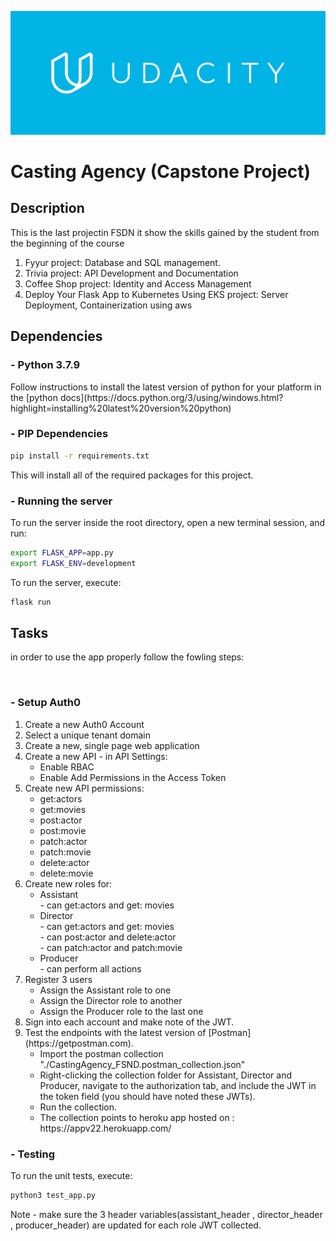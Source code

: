 ![Image of Yaktocat](https://github.com/amr3986/cap/blob/master/Udacity-Logo_Blue-1.png)
<h1>Casting Agency (Capstone Project)</h1>

<h2>Description</h2>

<p>This is the last projectin FSDN it show the skills gained by the student from the beginning of the course </p>
<ol>
    <li>Fyyur project: Database and SQL management.</li>
    <li>Trivia project: API Development and Documentation</li>
    <li>Coffee Shop project: Identity and Access Management</li>
    <li>Deploy Your Flask App to Kubernetes Using EKS project: Server Deployment, Containerization using aws</li>
</ol>

<h2>Dependencies</h2>

<h3>- Python 3.7.9</h3>
<p>
Follow instructions to install the latest version of python for your platform in the [python docs](https://docs.python.org/3/using/windows.html?highlight=installing%20latest%20version%20python)
</p>

<h3>- PIP Dependencies</h3>
<p>

```bash
pip install -r requirements.txt
```
This will install all of the required packages for this project.
</p>

<h3>- Running the server</h3>
<p>
To run the server inside the root directory, open a new terminal session, and run:

```bash
export FLASK_APP=app.py
export FLASK_ENV=development
```

To run the server, execute:

```bash
flask run 
```



<h2>Tasks</h2>
<p> in order to use the app properly follow the fowling steps:
</p><br>
<h3>- Setup Auth0</h3>
<ol>
    <li>Create a new Auth0 Account</li>
    <li>Select a unique tenant domain</li>
    <li>Create a new, single page web application</li>
    <li>Create a new API
        - in API Settings:
            <ul>
                <li>Enable RBAC</li>
                <li>Enable Add Permissions in the Access Token</li>
            </ul>
    </li>
    <li>Create new API permissions:
        <ul>
            <li>get:actors</li>
            <li>get:movies</li>
            <li>post:actor</li>
            <li>post:movie</li>
            <li>patch:actor</li>
            <li>patch:movie</li>
            <li>delete:actor</li>
            <li>delete:movie</li>
        </ul>
    </li>
    <li>Create new roles for:
        <ul>
            <li> Assistant<br/>
                - can get:actors and get: movies
            </li>
            <li> Director<br/>
                - can get:actors and get: movies<br/>
                - can post:actor and delete:actor<br/>
                - can patch:actor and patch:movie<br/>
            </li>
            <li> Producer<br/>
                - can perform all actions<br/>
            </li>
        </ul>
    </li>
    <li>Register 3 users
        <ul>
            <li>Assign the  Assistant role to one</li>
            <li>Assign the  Director role to another</li>
            <li>Assign the  Producer role to the last one </li>
        </ul>
    </li>
    <li>Sign into each account and make note of the JWT.</li>
    <li>Test the endpoints with the latest version of [Postman](https://getpostman.com). 
        <ul>
            <li>Import the postman collection "./CastingAgency_FSND.postman_collection.json"</li>
            <li>Right-clicking the collection folder for Assistant, Director and Producer, navigate to the authorization tab, and include the JWT in the token field (you should have noted these JWTs).</li>
            <li>Run the collection.</li>
            <li>The collection points to heroku app hosted on : https://appv22.herokuapp.com/</li>
        </ul>
    </li>
</ol>

<h3>- Testing</h3>
To run the unit tests, execute:

```bash
python3 test_app.py
```
Note - make sure the 3 header variables(assistant_header , director_header , producer_header) are updated for each role JWT collected.
